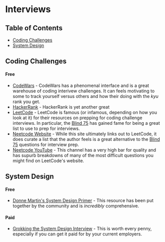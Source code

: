 # Interviews

## Table of Contents

- [Coding Challenges](#coding-challenges)
- [System Design](#system-design)

## Coding Challenges

#### **Free**

- [CodeWars](https://www.codewars.com/) - CodeWars has a phenomenal interface and is a great warehouse of coding interivew challenges. It can feels motivating to some to track yourself versus others and how their doing with the _kyu_ rank you get.
- [HackerRank](https://www.hackerrank.com/) - HackerRank is yet another great
- [LeetCode](https://leetcode.com/) - LeetCode is famous (or infamous, depending on how you look at it) for their resources on prepping for coding challenge interviews. In particular, the [Blind 75](https://leetcode.com/discuss/general-discussion/460599/blind-75-leetcode-questions) has gained fame for being a great list to use to prep for interviews.
- [Neetcode Website](https://neetcode.io/) - While this site ultimately links out to LeetCode, it does curate a list that the author feels is a great alternative to the [Blind 75](https://leetcode.com/discuss/general-discussion/460599/blind-75-leetcode-questions) questions for interview prep.
- [Neetcode YouTube](https://www.youtube.com/c/NeetCode) - This channel has a very high bar for quality and has supurb breakdowns of many of the most difficult questions you might find on LeetCode's website.

## System Design

#### **Free**

- [Donne Martin's System Design Primer](https://github.com/donnemartin/system-design-primer) - This resource has been put together by the community and is _incredibly_ comprehensive.

#### **Paid**

- [Grokking the System Design Interview](https://www.educative.io/courses/grokking-the-system-design-interview) - This is worth every penny, especially if you can get it paid for by your current employers.
